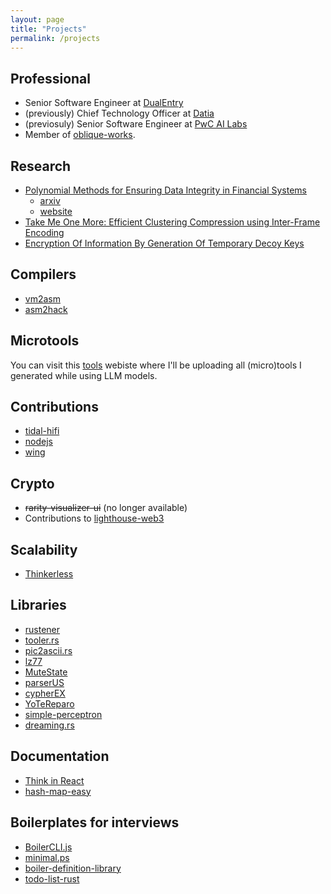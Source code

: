 ```yaml
---
layout: page
title: "Projects"
permalink: /projects
---
```


## Professional

- Senior Software Engineer at [DualEntry](https://dualentry.com)
- (previously) Chief Technology Officer at [Datia](https://datia.app)
- (previosuly) Senior Software Engineer at [PwC AI Labs](https://pwc.com)
- Member of [oblique-works](https://github.com/orgs/oblique-works).

## Research
- [Polynomial Methods for Ensuring Data Integrity in Financial Systems](https://www.researchgate.net/publication/383985827_Polynomial_Methods_for_Ensuring_Data_Integrity_in_Financial_Systems)
    - [arxiv](https://arxiv.org/abs/2409.07490)
    - [website](https://blog.ignaciobrasca.com/data-loss-prevention/)
- [Take Me One More: Efficient Clustering Compression using Inter-Frame Encoding](https://www.researchgate.net/publication/378306952_Take_Me_One_More_Efficient_Clustering_Compression_using_Inter-Frame_Encoding)
- [Encryption Of Information By Generation Of Temporary Decoy Keys](https://www.researchgate.net/publication/328615812_Information_Encryption_Using_Temporary_Decoy_Key_Generation)

## Compilers 

- [vm2asm](https://github.com/Warkanlock/hack-tooling/tree/main/vm2asm)
- [asm2hack](https://github.com/Warkanlock/hack-tooling/tree/main/asm2hack)

## Microtools

You can visit this [tools](https://blog.ignaciobrasca.com/tools) webiste where I'll be uploading all (micro)tools I generated while using LLM models.
 
## Contributions

- [tidal-hifi](https://github.com/Warkanlock/tidal-hifi)
- [nodejs](https://github.com/nodejs/node/commit/99b109f7f367c61c1524e8278a8277740b0ce0d1)
- [wing](https://github.com/winglang/wing)

## Crypto

- ~~rarity-visualizer-ui~~ (no longer available)
- Contributions to [lighthouse-web3](https://github.com/LighthouseWeb3)

## Scalability

- [Thinkerless](https://github.com/Warkanlock/thinkerless)

## Libraries

- [rustener](https://github.com/Warkanlock/rustener)
- [tooler.rs](https://github.com/Warkanlock/toolers)
- [pic2ascii.rs](https://github.com/Warkanlock/pic2ascii.rs)
- [lz77](https://github.com/Warkanlock/lz77)
- [MuteState](https://github.com/Warkanlock/MuteState)
- [parserUS](https://github.com/Warkanlock/parserUS)
- [cypherEX](https://github.com/Warkanlock/cypherEX)
- [YoTeReparo](https://github.com/Warkanlock/YoTeReparo)
- [simple-perceptron](https://github.com/Warkanlock/simple-perceptron)
- [dreaming.rs](https://github.com/Warkanlock/dreaming.rs)

## Documentation

- [Think in React](https://github.com/Warkanlock/ThinkInReact)
- [hash-map-easy](https://github.com/Warkanlock/hash-map-easy)

## Boilerplates for interviews

- [BoilerCLI.js](https://github.com/Warkanlock/BoilerCLI.js)
- [minimal.ps](https://github.com/Warkanlock/minimal.ps)
- [boiler-definition-library](https://github.com/Warkanlock/boiler-definition-library)
- [todo-list-rust](https://github.com/Warkanlock/todo-list-rust)
